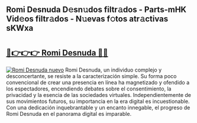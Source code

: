 ## Romi Desnuda D𝚎sn𝚞dos filtr𝚊dos - Parts-mHK Vid𝚎os filtr𝚊dos - N𝚞evas f𝚘tos atr𝚊ctivas sKWxa

# <h2><a href="http://mbbahs.tromn.icu/?c=Romi+Desnuda">🔗👉👉👉 Romi Desnuda 🔗🔗</a></h2>

[![Romi Desnuda nuevo](https://i.imgur.com/pEAQMta.gif)](http://mbbahs.tromn.icu/?c=Romi+Desnuda)
Romi Desnuda, un individuo complejo y desconcertante, se resiste a la caracterización simple. Su forma poco convencional de crear una presencia en línea ha magnetizado y ofendido a los espectadores, encendiendo debates sobre el consentimiento, la privacidad y la esencia de las sociedades virtuales. Independientemente de sus movimientos futuros, su importancia en la era digital es incuestionable. Con una dedicación inquebrantable y un encanto innegable, el progreso de Romi Desnuda en el panorama digital es imparable.

